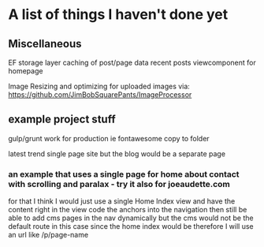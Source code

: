 # A list of things I haven't done yet

## Miscellaneous

EF storage layer
caching of post/page data
recent posts viewcomponent for homepage

Image Resizing and optimizing for uploaded images via:
https://github.com/JimBobSquarePants/ImageProcessor


## example project stuff

gulp/grunt work for production ie fontawesome copy to folder

latest trend single page site but the blog would be a separate page

### an example that uses a single page for home about contact with scrolling and paralax - try it also for joeaudette.com
for that I think I would just use a single Home Index view and have the content right in the view
code the anchors into the navigation
then still be able to add cms pages in the nav dynamically but the cms would not be the default route in this case
since the home index would be
therefore I will use an url like /p/page-name



